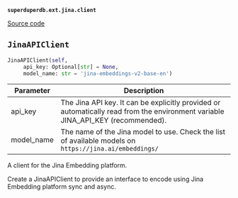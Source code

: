 **`superduperdb.ext.jina.client`** 

[Source code](https://github.com/SuperDuperDB/superduperdb/blob/main/superduperdb/ext/jina/client.py)

## `JinaAPIClient` 

```python
JinaAPIClient(self,
     api_key: Optional[str] = None,
     model_name: str = 'jina-embeddings-v2-base-en')
```
| Parameter | Description |
|-----------|-------------|
| api_key | The Jina API key. It can be explicitly provided or automatically read from the environment variable JINA_API_KEY (recommended). |
| model_name | The name of the Jina model to use. Check the list of available models on `https://jina.ai/embeddings/` |

A client for the Jina Embedding platform.

Create a JinaAPIClient to provide an interface to encode using
Jina Embedding platform sync and async.

